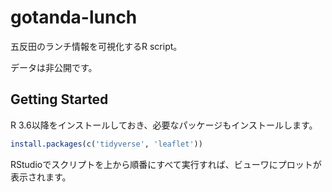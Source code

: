 # gotanda-lunch

五反田のランチ情報を可視化するR script。

データは非公開です。

## Getting Started

R 3.6以降をインストールしておき、必要なパッケージもインストールします。

```R
install.packages(c('tidyverse', 'leaflet'))
```

RStudioでスクリプトを上から順番にすべて実行すれば、ビューワにプロットが表示されます。
